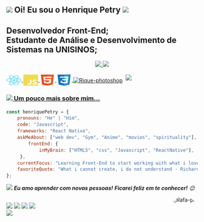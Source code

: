 <h2><img src="https://media4.giphy.com/media/2DsBnF1sYl444gpEmw/giphy.gif?cid=790b7611052f058b14c502f9d72e4f822b77ccf881d6290b&rid=giphy.gif&ct=s" width="30"/> Oi! Eu sou o Henrique Petry <img src="https://media0.giphy.com/media/axbcxcNThrlte/giphy.gif?cid=790b761101192aa6a41ba3e81dab18ec9a923ed90eb06cd0&rid=giphy.gif&ct=s" width="50"></h2>


Desenvolvedor Front-End; <br>
Estudante de Análise e Desenvolvimento de Sistemas na UNISINOS;
----------
<div align="center"><a href="https://github.com/HenriquePetry"><img height="150em" src="https://github-readme-stats.vercel.app/api?username=HenriquePetry&show_icons=true&theme=dark&include_all_commits=true&count_private=true&title_color=F9B041&text_color=F9B041&icon_color=F9B041"/>


  
<img height="150em" src="https://github-readme-stats.vercel.app/api/top-langs/?username=HenriquePetry&layout=compact&langs_count=7&theme=dark"/>
</div>
  
  <div style="display: inline_block"><br>
  <img align="center" alt="Rique-REACT" height="30" width="40" src="https://raw.githubusercontent.com/devicons/devicon/master/icons/react/react-original.svg">
  <img align="center" alt="Rique-js" height="30" width="40" src="https://raw.githubusercontent.com/devicons/devicon/master/icons/javascript/javascript-plain.svg">
  <img align="center" alt="Rique-html5" height="30" width="40" src="https://raw.githubusercontent.com/devicons/devicon/master/icons/html5/html5-original.svg">
  <img align="center" alt="Rique-css" height="30" width="40" src="https://raw.githubusercontent.com/devicons/devicon/master/icons/css3/css3-original.svg">
  <img align="center" alt="Rique-photoshop" height="30" width="40" ink rel="stylesheet" src="https://cdn.jsdelivr.net/gh/devicons/devicon/icons/photoshop/photoshop-line.svg" /><img align='right' src="https://media3.giphy.com/media/tuCFp8rod0x3O/giphy.gif?cid=790b7611b1e0f64a9b5c1101b66f9e1be279a09e82ff3798&rid=giphy.gif&ct=g" width="190">
    
    
    
   ### <img src="https://media2.giphy.com/media/GFtsjaDVJnoNa/giphy.gif?cid=790b76118b7f2d2abf48c1be80d29a47f504f80799fe5da7&rid=giphy.gif&ct=s" width="50"> Um pouco mais sobre mim...
    
```javascript
const henriquePetry = {
    pronouns: "He" | "Him",
    code: "Javascript",
    frameworks: "React Native",
    askMeAbout: ["web dev", "Gym", "Anime", "movies", "spirituality"],
        frontEnd: {
            inMyBrain: ["HTML5", "css", "Javascript", "ReactNative"],
     },
    currentFocus: "Learning Front-End to start working with what i love! (developing frontend solutions)",
    favoriteQuote: "What i cannot create, i do not understand - Richard Feymann"
};
```
<img src="https://media3.giphy.com/media/fq7ksXlYF9puqBC5a0/giphy.gif?cid=790b7611b8813c66072437b5fb5138fdaaedb3b3135ec27a&rid=giphy.gif&ct=s" width="60"> <em><b> Eu amo aprender com novas pessoas!</b> <b>Ficarei feliz em te conhecer!</b> 😊</em> 
    
 

  <img align="right" alt="Rafa-pic" height="150" style="border-radius:50px;" src="https://instagram.fpoa38-1.fna.fbcdn.net/v/t51.2885-15/242598009_258806462805642_1565761463686317679_n.jpg?stp=dst-jpg_e35&_nc_ht=instagram.fpoa38-1.fna.fbcdn.net&_nc_cat=106&_nc_ohc=k15gqYNO5C0AX8teZ7K&edm=ALQROFkBAAAA&ccb=7-4&ig_cache_key=MjY2ODAyMDkzMTYzOTQzNDY3NA%3D%3D.2-ccb7-4&oh=00_AT-PEdJCeC-rfbuEpq9NYeisDECCGJE32FXQ72hmipduxw&oe=62624F1C&_nc_sid=30a2ef">
</div>
  
  ##
<div> 
 <a href="https://wa.me/5551996290507" target="_blank"><img src="https://img.shields.io/badge/WhatsApp-25D366?style=for-the-badge&logo=whatsapp&logoColor=white" target="_blank"></a>
  <a href="https://www.instagram.com/henrique.petry/" target="_blank"><img src="https://img.shields.io/badge/-Instagram-%23E4405F?style=for-the-badge&logo=instagram&logoColor=white" target="_blank"></a>
  <a href = "mailto:henriquepetry01@gmail.com"><img src="https://img.shields.io/badge/-Gmail-%23333?style=for-the-badge&logo=gmail&logoColor=white" target="_blank"></a>
  <a href="https://www.linkedin.com/in/henriquepetry/" target="_blank"><img src="https://img.shields.io/badge/-LinkedIn-%230077B5?style=for-the-badge&logo=linkedin&logoColor=white" target="_blank"></a> 
  <br>
  <a href="https://www.behance.net/henriquepetry" target="_blank"><img src="https://aleen42.github.io/badges/src/photoshop.svg" target="_blank"></a> 
  
  
